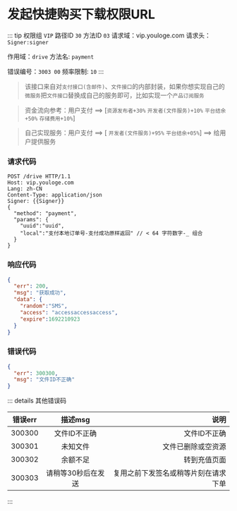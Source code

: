 # 发起快捷购买下载权限URL
::: tip 权限组 `VIP` 路径ID `30` 方法ID `03`
请求域：vip.youloge.com 请求头：`Signer:signer`

作用域：`drive`  方法名: `payment`

错误编号：`3003 00` 频率限制: `10` 
:::

> 该接口来自对`支付接口(含邮件)`、`文件接口`的内部封装，如果你想实现自己的`微服务`把`文件接口`替换成自己的服务即可，比如实现一个`产品订阅服务`

> 资金流向参考：用户支付 ==> [`资源发布者+30%` `开发者(文件服务)+10%` `平台结余+50%` `存储费用+10%`]

> 自己实现服务：用户支付 ==> [ `开发者(文件服务)+95%` `平台结余+05%`] ==> 给用户提供服务

### 请求代码
``` http
POST /drive HTTP/1.1
Host: vip.youloge.com
Lang: zh-CN
Content-Type: application/json
Signer: {{Signer}}
{
  "method": "payment",
  "params": {
    "uuid":"uuid",
    "local":"支付本地订单号-支付成功原样返回" // < 64 字符数字-_ 组合
  }
}
```
### 响应代码
``` json
{
  "err": 200,
  "msg": "获取成功",
  "data": {
    "random":"SMS",
    "access": "accessaccessaccess",
    "expire":1692210923
  }
}
```
### 错误代码
``` json
{
  "err": 300300,
  "msg": "文件ID不正确"
}
```

::: details 其他错误码

| 错误err        |      描述msg      |  说明 |
| ------------- | :-----------: | ----: |
| 300300      | 文件ID不正确 | 文件ID不正确 |
| 300301      | 未知文件 | 文件已删除或空资源 |
| 300302      | 余额不足 | 转到充值页面 |
| 300303      | 请稍等30秒后在发送 | 复用之前下发签名或稍等片刻在请求下单 |
:::




